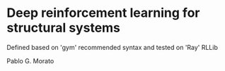 # Deep reinforcement learning for structural systems
Defined based on 'gym' recommended syntax and tested on 'Ray' RLLib

Pablo G. Morato
